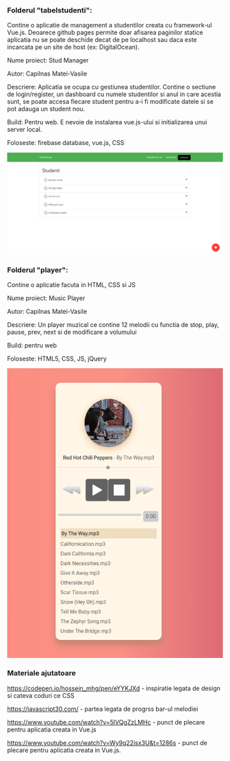 ### Folderul "tabelstudenti":

Contine o aplicatie de management a studentilor creata cu framework-ul Vue.js. Deoarece github pages permite doar afisarea paginilor statice aplicatia nu se poate deschide decat de pe localhost sau daca este incarcata pe un site de host (ex:  DigitalOcean).

Nume proiect: Stud Manager

Autor: Capilnas Matei-Vasile

Descriere: Aplicatia se ocupa cu gestiunea studentilor. Contine o sectiune de login/register, un dashboard cu numele studentilor si anul in care acestia sunt, se poate accesa fiecare student pentru a-i fi modificate datele si se pot adauga un student nou.

Build: Pentru web. E nevoie de instalarea vue.js-ului si initializarea unui server local.

Foloseste: firebase database, vue.js, CSS

![](img-aplicatii/tabel.PNG)

### Folderul "player":

Contine o aplicatie facuta in HTML, CSS si JS

Nume proiect: Music Player

Autor: Capilnas Matei-Vasile

Descriere: Un player muzical ce contine 12 melodii cu functia de stop, play, pause, prev, next si de modificare a volumului

Build: pentru web

Foloseste: HTML5, CSS, JS, jQuery


![](img-aplicatii/player.PNG)

### Materiale ajutatoare

https://codepen.io/hossein_mhg/pen/eYYKJXd - inspiratie legata de design si cateva coduri ce CSS

https://javascript30.com/ - partea legata de progrss bar-ul melodiei 

https://www.youtube.com/watch?v=5lVQgZzLMHc - punct de plecare pentru aplicatia creata in Vue.js

https://www.youtube.com/watch?v=Wy9q22isx3U&t=1286s - punct de plecare pentru aplicatia creata in Vue.js.
